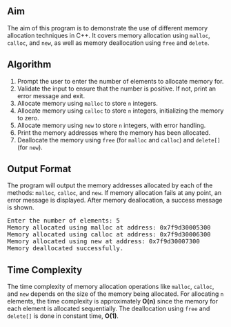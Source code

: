 <h2>Aim</h2>
<p>The aim of this program is to demonstrate the use of different memory allocation techniques in C++. It covers memory allocation using <code>malloc</code>, <code>calloc</code>, and <code>new</code>, as well as memory deallocation using <code>free</code> and <code>delete</code>.</p>

<h2>Algorithm</h2>
<ol>
    <li>Prompt the user to enter the number of elements to allocate memory for.</li>
    <li>Validate the input to ensure that the number is positive. If not, print an error message and exit.</li>
    <li>Allocate memory using <code>malloc</code> to store <code>n</code> integers.</li>
    <li>Allocate memory using <code>calloc</code> to store <code>n</code> integers, initializing the memory to zero.</li>
    <li>Allocate memory using <code>new</code> to store <code>n</code> integers, with error handling.</li>
    <li>Print the memory addresses where the memory has been allocated.</li>
    <li>Deallocate the memory using <code>free</code> (for <code>malloc</code> and <code>calloc</code>) and <code>delete[]</code> (for <code>new</code>).</li>
</ol>

<h2>Output Format</h2>
<p>The program will output the memory addresses allocated by each of the methods: <code>malloc</code>, <code>calloc</code>, and <code>new</code>. If memory allocation fails at any point, an error message is displayed. After memory deallocation, a success message is shown.</p>
<pre>
Enter the number of elements: 5
Memory allocated using malloc at address: 0x7f9d30005300
Memory allocated using calloc at address: 0x7f9d30006300
Memory allocated using new at address: 0x7f9d30007300
Memory deallocated successfully.
</pre>

<h2>Time Complexity</h2>
<p>The time complexity of memory allocation operations like <code>malloc</code>, <code>calloc</code>, and <code>new</code> depends on the size of the memory being allocated. For allocating <code>n</code> elements, the time complexity is approximately <strong>O(n)</strong> since the memory for each element is allocated sequentially. The deallocation using <code>free</code> and <code>delete[]</code> is done in constant time, <strong>O(1)</strong>.</p>
